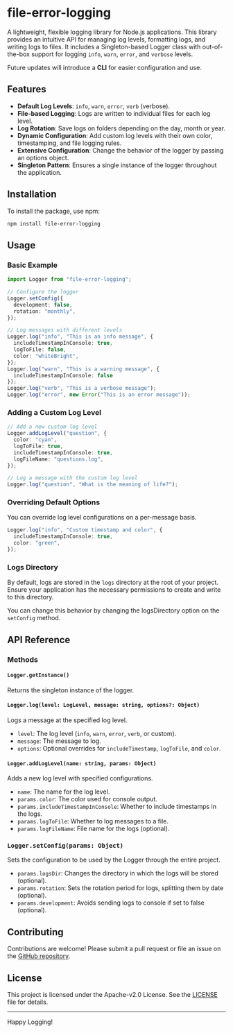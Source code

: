 # file-error-logging

A lightweight, flexible logging library for Node.js applications. This library provides an intuitive API for managing log levels, formatting logs, and writing logs to files. It includes a Singleton-based Logger class with out-of-the-box support for logging `info`, `warn`, `error`, and `verbose` levels. 

Future updates will introduce a **CLI** for easier configuration and use.

## Features

- **Default Log Levels**: `info`, `warn`, `error`, `verb` (verbose).
- **File-based Logging**: Logs are written to individual files for each log level.
- **Log Rotation**: Save logs on folders depending on the day, month or year.
- **Dynamic Configuration**: Add custom log levels with their own color, timestamping, and file logging rules.
- **Extensive Configuration**: Change the behavior of the logger by passing an options object.
- **Singleton Pattern**: Ensures a single instance of the logger throughout the application.

## Installation

To install the package, use npm:

```bash
npm install file-error-logging
```

## Usage

### Basic Example

```typescript
import Logger from "file-error-logging";

// Configure the logger
Logger.setConfig({
  development: false,
  rotation: "monthly",
});

// Log messages with different levels
Logger.log("info", "This is an info message", {
  includeTimestampInConsole: true,
  logToFile: false,
  color: "whiteBright",
});
Logger.log("warn", "This is a warning message", {
  includeTimestampInConsole: false
});
Logger.log("verb", "This is a verbose message");
Logger.log("error", new Error("This is an error message"));
```

### Adding a Custom Log Level

```typescript
// Add a new custom log level
Logger.addLogLevel("question", {
  color: "cyan",
  logToFile: true,
  includeTimestampInConsole: true,
  logFileName: "questions.log",
});

// Log a message with the custom log level
Logger.log("question", "What is the meaning of life?");
```

### Overriding Default Options

You can override log level configurations on a per-message basis.

```typescript
Logger.log("info", "Custom timestamp and color", {
  includeTimestampInConsole: true,
  color: "green",
});
```

### Logs Directory

By default, logs are stored in the `logs` directory at the root of your project. Ensure your application has the necessary permissions to create and write to this directory.

You can change this behavior by changing the logsDirectory option on the `setConfig` method.

## API Reference

### Methods

#### `Logger.getInstance()`
Returns the singleton instance of the logger.

#### `Logger.log(level: LogLevel, message: string, options?: Object)`
Logs a message at the specified log level.

- `level`: The log level (`info`, `warn`, `error`, `verb`, or custom).
- `message`: The message to log.
- `options`: Optional overrides for `includeTimestamp`, `logToFile`, and `color`.

#### `Logger.addLogLevel(name: string, params: Object)`
Adds a new log level with specified configurations.

- `name`: The name for the log level.
- `params.color`: The color used for console output.
- `params.includeTimestampInConsole`: Whether to include timestamps in the logs.
- `params.logToFile`: Whether to log messages to a file.
- `params.logFileName`: File name for the logs (optional).

### `Logger.setConfig(params: Object)`
Sets the configuration to be used by the Logger through the entire project.

- `params.logsDir`: Changes the directory in which the logs will be stored (optional).
- `params.rotation`: Sets the rotation period for logs, splitting them by date (optional).
- `params.development`: Avoids sending logs to console if set to false (optional). 

## Contributing

Contributions are welcome! Please submit a pull request or file an issue on the [GitHub repository](https://github.com/Asterki/file-error-logging).

## License

This project is licensed under the Apache-v2.0 License. See the [LICENSE](./LICENSE) file for details.

---

Happy Logging!
